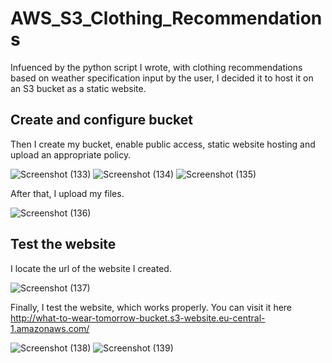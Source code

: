 # AWS_S3_Clothing_Recommendations

Infuenced by the python script I wrote, with clothing recommendations based on weather specification input by the user, I decided it to host it on an S3 bucket as a static website.


## Create and configure bucket

Then I create my bucket, enable public access, static website hosting and upload an appropriate policy.

![Screenshot (133)](https://github.com/DespoinaTikt/AWS_S3_2nd_Static_Website/assets/166096217/830b042c-d1db-4e4d-876f-948e592306ad)
![Screenshot (134)](https://github.com/DespoinaTikt/AWS_S3_2nd_Static_Website/assets/166096217/0876e91a-3a08-4d2d-b7d1-01c06fb29a0c)
![Screenshot (135)](https://github.com/DespoinaTikt/AWS_S3_2nd_Static_Website/assets/166096217/615c2cc2-ae0e-4514-ac3d-3e7b6de49d86)

After that, I upload my files.

![Screenshot (136)](https://github.com/DespoinaTikt/AWS_S3_2nd_Static_Website/assets/166096217/63ab9013-301b-4327-b077-fb1ebd34c329)

## Test the website

I locate the url of the website I created.

![Screenshot (137)](https://github.com/DespoinaTikt/AWS_S3_2nd_Static_Website/assets/166096217/dff144e1-84f2-4c8a-a606-868db9735fdd)

Finally, I test the website, which works properly. You can visit it here http://what-to-wear-tomorrow-bucket.s3-website.eu-central-1.amazonaws.com/

![Screenshot (138)](https://github.com/DespoinaTikt/AWS_S3_2nd_Static_Website/assets/166096217/75dc206d-8f36-4a64-a801-ca190f732be4)
![Screenshot (139)](https://github.com/DespoinaTikt/AWS_S3_2nd_Static_Website/assets/166096217/4213e1ff-9225-420b-b00b-dc75b2867209)




